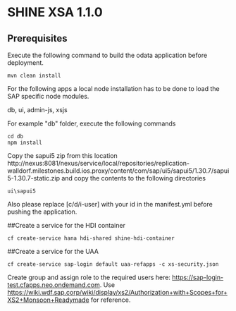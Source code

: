 SHINE XSA 1.1.0
================

## Prerequisites
Execute the following command to build the odata application before deployment. 
```
mvn clean install
```

For the following apps a local node installation has to be done to load the SAP specific node modules.

db, ui, admin-js, xsjs

For example "db" folder, execute the following commands
```
cd db
npm install
```

Copy the sapui5 zip from this location http://nexus:8081/nexus/service/local/repositories/replication-walldorf.milestones.build.ios.proxy/content/com/sap/ui5/sapui5/1.30.7/sapui5-1.30.7-static.zip
and copy the contents to the following directories
```
ui\sapui5

```

Also please replace [c/d/i-user] with your id in the manifest.yml before pushing the application.


##Create a service for the HDI container

```
cf create-service hana hdi-shared shine-hdi-container
```

##Create a service for the UAA

```
cf create-service sap-login default uaa-refapps -c xs-security.json
```
Create group and assign role to the required users here: https://sap-login-test.cfapps.neo.ondemand.com. Use https://wiki.wdf.sap.corp/wiki/display/xs2/Authorization+with+Scopes+for+XS2+Monsoon+Readymade for reference. 
